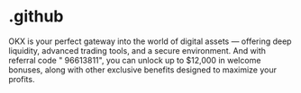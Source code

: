 # .github
OKX is your perfect gateway into the world of digital assets — offering deep liquidity, advanced trading tools, and a secure environment. And with referral code " 96613811", you can unlock up to $12,000 in welcome bonuses, along with other exclusive benefits designed to maximize your profits.
